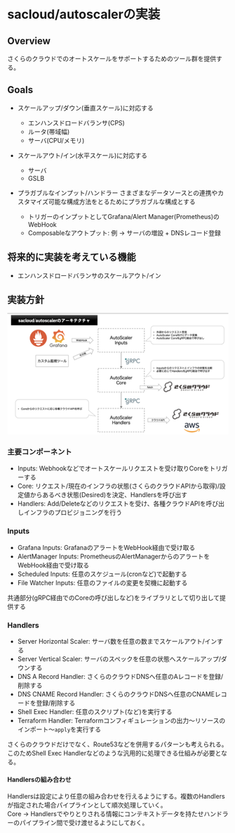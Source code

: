 # sacloud/autoscalerの実装

## Overview

さくらのクラウドでのオートスケールをサポートするためのツール群を提供する。  

## Goals

- スケールアップ/ダウン(垂直スケール)に対応する
  - エンハンスドロードバランサ(CPS)
  - ルータ(帯域幅)
  - サーバ(CPU/メモリ)
    
- スケールアウト/イン(水平スケール)に対応する
  - サーバ
  - GSLB

- プラガブルなインプット/ハンドラー
  さまざまなデータソースとの連携やカスタマイズ可能な構成方法をとるためにプラガブルな構成とする
  - トリガーのインプットとしてGrafana/Alert Manager(Prometheus)のWebHook
  - Composableなアウトプット: 例 -> サーバの増設 + DNSレコード登録

## 将来的に実装を考えている機能

- エンハンスドロードバランサのスケールアウト/イン

## 実装方針

![Architecture Overview](architecture.png)

### 主要コンポーネント

- Inputs: Webhookなどでオートスケールリクエストを受け取りCoreをトリガーする
- Core: リクエスト/現在のインフラの状態(さくらのクラウドAPIから取得)/設定値からあるべき状態(Desired)を決定、Handlersを呼び出す
- Handlers: Add/Deleteなどのリクエストを受け、各種クラウドAPIを呼び出しインフラのプロビジョニングを行う

### Inputs

- Grafana Inputs: GrafanaのアラートをWebHook経由で受け取る
- AlertManager Inputs: PrometheusのAlertManagerからのアラートをWebHook経由で受け取る
- Scheduled Inputs: 任意のスケジュール(cronなど)で起動する
- File Watcher Inputs: 任意のファイルの変更を契機に起動する

共通部分(gRPC経由でのCoreの呼び出しなど)をライブラリとして切り出して提供する

### Handlers

- Server Horizontal Scaler: サーバ数を任意の数までスケールアウト/インする
- Server Vertical Scaler: サーバのスペックを任意の状態へスケールアップ/ダウンする
- DNS A Record Handler: さくらのクラウドDNSへ任意のAレコードを登録/削除する
- DNS CNAME Record Handler: さくらのクラウドDNSへ任意のCNAMEレコードを登録/削除する
- Shell Exec Handler: 任意のスクリプト(など)を実行する
- Terraform Handler: Terraformコンフィギュレーションの出力〜リソースのインポート〜`apply`を実行する

さくらのクラウドだけでなく、Route53などを併用するパターンも考えられる。  
このためShell Exec Handlerなどのような汎用的に処理できる仕組みが必要となる。  

#### Handlersの組み合わせ

Handlersは設定により任意の組み合わせを行えるようにする。複数のHandlersが指定された場合パイプラインとして順次処理していく。  
Core -> Handlersでやりとりされる情報にコンテキストデータを持たせハンドラーのパイプライン間で受け渡せるようにしておく。